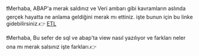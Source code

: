 ❗Merhaba, ABAP'a merak saldınız ve Veri ambarı gibi kavramların aslında gerçek hayatta ne anlama geldiğini merak mı ettiniz. işte bunun için bu linke gidebilirsiniz.👉 [ETL](https://github.com/symsrsy/ABAP_NOTLARI_PUBLIC/blob/main/ETL.md)

❗Merhaba, Bu sefer de sql ve abap'ta view nasıl yazılıyor ve farkları neler ona mı merak salsınız işte farkları.👉

